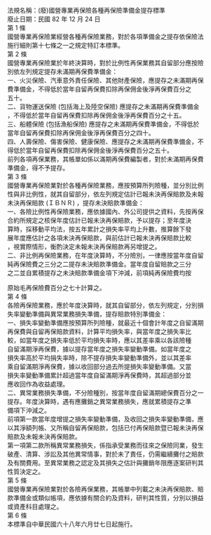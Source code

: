 法規名稱：(廢)國營專業再保險各種再保險準備金提存標準  
廢止日期：民國 82 年 12 月 24 日  
第 1 條  
國營專業再保險業經營各種再保險業務，對於各項準備金之提存依保險法  
施行細則第十七條之一之規定特訂本標準。  
第 2 條  
國營專業再保險業於年終決算時，對於比例性再保業務其自留部分應按險  
別依左列規定提存未滿期再保費準備金：  
一、火災保險、汽車意外責任保險、其他財產保險，應提存之未滿期再保  
費準備金，不得低於當年自留再保費扣除再保佣金後淨再保費百分之  
五十。  
二、貨物運送保險 (包括海上及陸空保險) 應提存之未滿期再保費準備金  
，不得低於當年自留再保費扣除再保佣金後淨再保費百分之十五。  
三、船體保險 (包括漁船保險) 應提存之未滿期再保費準備金，不得低於  
當年自留再保費扣除再保佣金後淨再保費百分之四十。  
四、人壽保險、傷害保險、健康保險、應提存之未滿期再保費準備金，不  
得低於當年自留再保費扣除再保佣金後淨再保費百分之五十。  
前列各項再保業務，其帳單如係以滿期再保費編製者，對於未滿期再保費  
準備金，得不予提存。  
第 3 條  
國營專業再保險業對於各種再保險業務，應按預算所列險種，並分別比例  
性與非比例性，就其自留部分，依左列規定估計已報未決再保賠款及未報  
未決再保賠款 (ＩＢＮＲ) ，提存未決賠款準備金：  
一、各險比例性再保險業務，應依據國內、外公司提供之資料，先按再保  
合約所規定之核保年度估計已報未決再保賠款，予以提存；至年度決  
算時，採移動平均法，按五年累計之損失率平均上升數，推算餘下發  
展年度應估計之各項未決再保賠款，與前估計已報未決再保賠款比較  
，視實際情形，衡酌決定未報未決再保賠款再另增提之。  
二、非比例再保險業務，在年度決算時，不分險別，一律應按當年度自留  
純再保險費之三分之二提存未決賠款準備金。當年度自留賠款之三分  
之二並自累積提存之未決賠款準備金項下沖減，前項純再保險費均按  


原始毛再保險費百分之七十計算之。  
第 4 條  
各險再保險業務，應於年度決算時，就其自留部分，依左列規定，分別損  
失率變動準備與異常業務損失準備，提存賠款特別準備金：  
一、損失率變動準備應按預算所列險種，就最近十個會計年度之自留滿期  
再保費與自留再保賠款資料，計算平均損失率，與當年度之損失率比  
較，如當年度之損失率低於平均損失率時，應以其差率乘以各該險種  
自留滿期淨再保費，據以提存當年度之損失率變動準備。如當年度之  
損失率高於平均捐失率時，除不提存損失率變動準備外，並以其差率  
乘自留滿期淨再保費，據以收回部分過去所提損失率變動準備。又當  
損失率變動準備累計超過當年度自留滿期淨再保費時，其超過部分並  
應收回作為收益處理。  
二、異常業務損失準備，不分險種別，按當年度自留滿期總保費百分之一  
提存。年度決算時，遇有應攤銷之異常業務損失，應就累積提存之準  
備項下沖減之。  
前項第一款當年度增提之損失率變動準備，及收回之損失率變動準備，應  
以其淨額列帳、又所稱自留再保賠款，包括已付再保賠款暨已報未決再保  
賠款及未報未決再保賠款。  
第一項第二款所稱異常業務損失，係指承受業務而往來之保險同業，發生  
破產、清算、涉訟及其他異常情事，對於未了責任，仍需繼續攤付之賠款  
及有關費用。至異常業務之認定及其損失之估計與攤銷年限應逐案研判其  
性質決定之。  
第 5 條  
國營專業再保險業對於各險再保業務，其帳單中列載之未決再保賠款、賠  
款準備金或類似帳項，應依據有關合約及資料，研判其性質，分別以損益  
或資產科目處理之。  
第 6 條  
本標準自中華民國六十八年六月廿七日起施行。  


